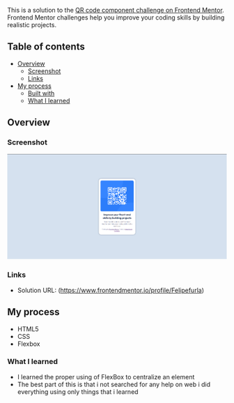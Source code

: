 This is a solution to the [QR code component challenge on Frontend Mentor](https://www.frontendmentor.io/challenges/qr-code-component-iux_sIO_H). Frontend Mentor challenges help you improve your coding skills by building realistic projects. 

## Table of contents

- [Overview](#overview)
  - [Screenshot](#screenshot)
  - [Links](#links)
- [My process](#my-process)
  - [Built with](#built-with)
  - [What I learned](#what-i-learned)

## Overview

### Screenshot

![Screenshot index](images/QrCodeScreenshots/screenshotqrCode.png)

### Links

- Solution URL: (https://www.frontendmentor.io/profile/Felipefurla)

## My process

- HTML5 
- CSS 
- Flexbox

### What I learned

- I learned the proper using of FlexBox to centralize an element
- The best part of this is that i not searched for any help on web i did everything using only things that i learned 

